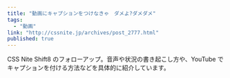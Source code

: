 ```yaml
---
title: "動画にキャプションをつけなきゃ　ダメよ?ダメダメ"
tags:
  - "動画"
link: "http://cssnite.jp/archives/post_2777.html"
published: true
---
```


CSS Nite Shift8 のフォローアップ。音声や状況の書き起こし方や、YouTube でキャプションを付ける方法などを具体的に紹介しています。
